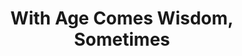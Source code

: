 ---
title: With Age Comes Wisdom, Sometimes
link: https://youtu.be/upbuS69EW9Y
embed: <iframe width="560" height="315" src="https://www.youtube.com/embed/uc2pqpJrkHk?si=aUcD9mRL6xDJWmP_" title="YouTube video player" frameborder="0" allow="accelerometer; autoplay; clipboard-write; encrypted-media; gyroscope; picture-in-picture; web-share" referrerpolicy="strict-origin-when-cross-origin" allowfullscreen></iframe>
---